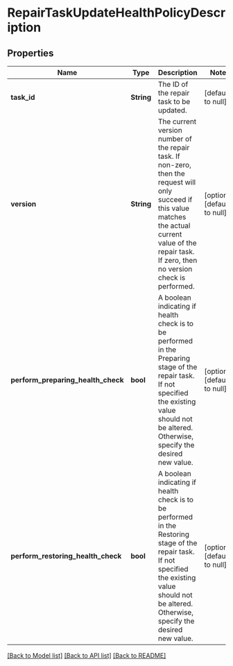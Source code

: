 # RepairTaskUpdateHealthPolicyDescription

## Properties
Name | Type | Description | Notes
------------ | ------------- | ------------- | -------------
**task_id** | **String** | The ID of the repair task to be updated. | [default to null]
**version** | **String** | The current version number of the repair task. If non-zero, then the request will only succeed if this value matches the actual current value of the repair task. If zero, then no version check is performed. | [optional] [default to null]
**perform_preparing_health_check** | **bool** | A boolean indicating if health check is to be performed in the Preparing stage of the repair task. If not specified the existing value should not be altered. Otherwise, specify the desired new value. | [optional] [default to null]
**perform_restoring_health_check** | **bool** | A boolean indicating if health check is to be performed in the Restoring stage of the repair task. If not specified the existing value should not be altered. Otherwise, specify the desired new value. | [optional] [default to null]

[[Back to Model list]](../README.md#documentation-for-models) [[Back to API list]](../README.md#documentation-for-api-endpoints) [[Back to README]](../README.md)


